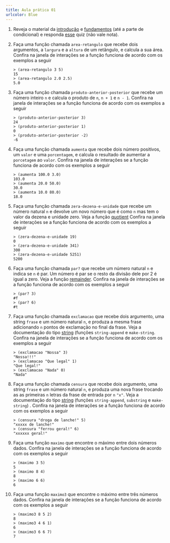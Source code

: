 ```yaml
---
title: Aula prática 01
urlcolor: Blue
---
```


1) Reveja o material da [introdução](https://malbarbo.pro.br/arquivos/2023/11917/01-introducao-notas-de-aula.pdf) e [fundamentos](https://malbarbo.pro.br/arquivos/2023/11917/02-fundamentos-notas-de-aula.pdf) (até a parte de condicional) e responda [esse](https://forms.gle/7iKbMkTS5UHNEYRv8) quiz (não vale nota).

1) Faça uma função chamada `area-retangulo` que recebe dois argumentos, a `largura` e a `altura` de um retângulo, e calcula a sua área. Confira na janela de interações se a função funciona de acordo com os exemplos a seguir

    ```{.scheme}
    > (area-retangulo 3 5)
    15
    > (area-retangulo 2.0 2.5)
    5.0
    ```


1) Faça uma função chamada `produto-anterior-posterior` que recebe um número inteiro `n` e calcula o produto de `n`, `n + 1` e `n - 1`. Confira na janela de interações se a função funciona de acordo com os exemplos a seguir

    ```{.scheme}
    > (produto-anterior-posterior 3)
    24
    > (produto-anterior-posterior 1)
    0
    > (produto-anterior-posterior -2)
    -6
    ```


1) Faça uma função chamada `aumenta` que recebe dois número positivos, um `valor` e uma `porcentagem`, e calcula o resultado de aumentar a `porcetagem` ao `valor`. Confira na janela de interações se a função funciona de acordo com os exemplos a seguir

    ```{.scheme}
    > (aumenta 100.0 3.0)
    103.0
    > (aumenta 20.0 50.0)
    30.0
    > (aumenta 10.0 80.0)
    18.0
    ```


1) Faça uma função chamada `zera-dezena-e-unidade` que recebe um número natural `n` e devolve um novo número que é como `n` mas tem o valor da dezena e unidade zero. Veja a função [quotient](https://docs.racket-lang.org/reference/generic-numbers.html#%28def.\_%28%28quote.\_~23~25kernel%29.\_quotient%29%29) Confira na janela de interações se a função funciona de acordo com os exemplos a seguir

    ```{.scheme}
    > (zera-dezena-e-unidade 19)
    0
    > (zera-dezena-e-unidade 341)
    300
    > (zera-dezena-e-unidade 5251)
    5200
    ```


1) Faça uma função chamada `par?` que recebe um número natural `n` e indica se `n` é par. Um número é par se o resto da divisão dele por 2 é igual a zero. Veja a função [remainder](https://docs.racket-lang.org/reference/generic-numbers.html#%28def.\_%28%28quote.\_~23~25kernel%29.\_remainder%29%29). Confira na janela de interações se a função funciona de acordo com os exemplos a seguir

    ```{.scheme}
    > (par? 3)
    #f
    > (par? 6)
    #t
    ```


1) Faça uma função chamada `exclamacao` que recebe dois argumento, uma string `frase` e um número natural `n`, e produza a mesma frase adicionando `n` pontos de exclamação no final da frase. Veja a documentação do tipo [string](https://docs.racket-lang.org/reference/strings.html) (funções `string-append` e `make-string`. Confira na janela de interações se a função funciona de acordo com os exemplos a seguir

    ```{.scheme}
    > (exclamacao "Nossa" 3)
    "Nossa!!!"
    > (exclamacao "Que legal" 1)
    "Que legal!"
    > (exclamacao "Nada" 0)
    "Nada"
    ```


1) Faça uma função chamada `censura` que recebe dois argumento, uma string `frase` e um número natural `n`, e produza uma nova frase trocando as as primeiras `n` letras da frase de entrada por `n` `"x"`. Veja a documentação do tipo [string](https://docs.racket-lang.org/reference/strings.html) (funções `string-append`, `substring` e `make-string`) . Confira na janela de interações se a função funciona de acordo com os exemplos a seguir

    ```{.scheme}
    > (censura "droga de lanche!" 5)
    "xxxxx de lanche!"
    > (censura "ferrou geral!" 6)
    "xxxxxx geral!"
    ```


1) Faça uma função `maximo` que encontre o máximo entre dois números dados. Confira na janela de interações se a função funciona de acordo com os  exemplos a seguir

    ```{.scheme}
    > (maximo 3 5)
    5
    > (maximo 8 4)
    8
    > (maximo 6 6)
    6
    ```


1) Faça uma função `maximo3` que encontre o máximo entre três números dados. Confira na janela de interações se a função funciona de acordo com os  exemplos a seguir

    ```{.scheme}
    > (maximo3 8 5 2)
    8
    > (maximo3 4 6 1)
    6
    > (maximo3 6 6 7)
    7
    ```
